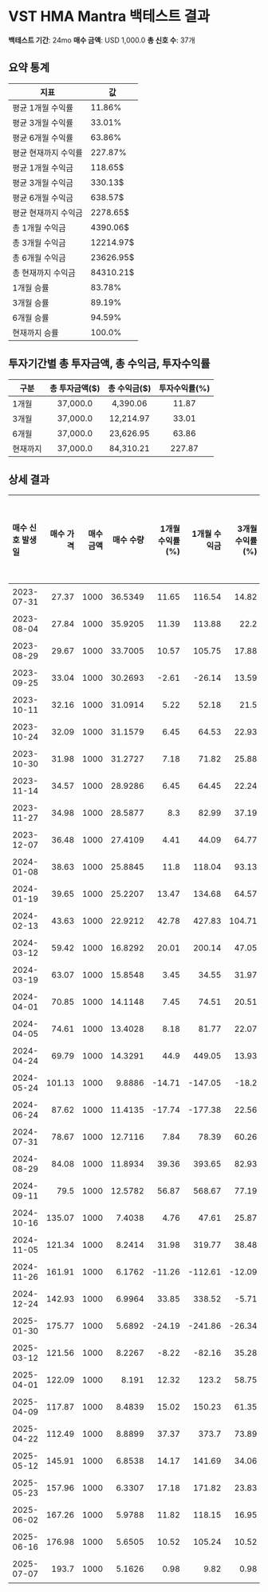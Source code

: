 # VST HMA Mantra 백테스트 결과

**백테스트 기간**: 24mo
**매수 금액**: USD 1,000.0
**총 신호 수**: 37개

## 요약 통계

| 지표 | 값 |
|------|----|
| 평균 1개월 수익률 | 11.86% |
| 평균 3개월 수익률 | 33.01% |
| 평균 6개월 수익률 | 63.86% |
| 평균 현재까지 수익률 | 227.87% |
| 평균 1개월 수익금 | 118.65$ |
| 평균 3개월 수익금 | 330.13$ |
| 평균 6개월 수익금 | 638.57$ |
| 평균 현재까지 수익금 | 2278.65$ |
| 총 1개월 수익금 | 4390.06$ |
| 총 3개월 수익금 | 12214.97$ |
| 총 6개월 수익금 | 23626.95$ |
| 총 현재까지 수익금 | 84310.21$ |
| 1개월 승률 | 83.78% |
| 3개월 승률 | 89.19% |
| 6개월 승률 | 94.59% |
| 현재까지 승률 | 100.0% |

## 투자기간별 총 투자금액, 총 수익금, 투자수익률

| 구분 | 총 투자금액($) | 총 수익금($) | 투자수익률(%) |
|------|:-------------:|:------------:|:-------------:|
| 1개월 | 37,000.0 | 4,390.06 | 11.87 |
| 3개월 | 37,000.0 | 12,214.97 | 33.01 |
| 6개월 | 37,000.0 | 23,626.95 | 63.86 |
| 현재까지 | 37,000.0 | 84,310.21 | 227.87 |

## 상세 결과

| 매수 신호 발생일   |   매수 가격 |   매수 금액 |   매수 수량 |   1개월 수익률(%) |   1개월 수익금 |   3개월 수익률(%) |   3개월 수익금 |   6개월 수익률(%) |   6개월 수익금 |   현재까지 수익률(%) |   현재까지 수익금 |   벤치마크 1개월(%) |   벤치마크 3개월(%) |   벤치마크 6개월(%) | 신호 타당성 평가   |
|:------------|--------:|--------:|--------:|-------------:|----------:|-------------:|----------:|-------------:|----------:|--------------:|-----------:|--------------:|--------------:|--------------:|:------------|
| 2023-07-31  |   27.37 |    1000 | 36.5349 |        11.65 |    116.54 |        14.82 |    148.19 |        47.06 |    470.6  |        614.63 |    6146.27 |         -1.61 |        -10.28 |          6.58 | 우수          |
| 2023-08-04  |   27.84 |    1000 | 35.9205 |        11.39 |    113.88 |        22.2  |    221.95 |        45.47 |    454.74 |        602.61 |    6026.09 |          0.84 |         -3.58 |          8.21 | 우수          |
| 2023-08-29  |   29.67 |    1000 | 33.7005 |        10.57 |    105.75 |        17.88 |    178.85 |        61.73 |    617.3  |        559.19 |    5591.86 |         -4.4  |          1.17 |         13.14 | 우수          |
| 2023-09-25  |   33.04 |    1000 | 30.2693 |        -2.61 |    -26.14 |        13.59 |    135.94 |       107.14 |   1071.36 |        492.07 |    4920.71 |         -3.47 |          9.62 |         20.67 | 우수          |
| 2023-10-11  |   32.16 |    1000 | 31.0914 |         5.22 |     52.18 |        21.5  |    214.97 |       129.17 |   1291.75 |        508.15 |    5081.51 |          0.87 |          8.67 |         18.86 | 우수          |
| 2023-10-24  |   32.09 |    1000 | 31.1579 |         6.45 |     64.53 |        22.93 |    229.26 |       102.63 |   1026.31 |        509.45 |    5094.52 |          7.27 |         14.19 |         16.94 | 우수          |
| 2023-10-30  |   31.98 |    1000 | 31.2727 |         7.18 |     71.82 |        25.88 |    258.79 |       125.18 |   1251.84 |        511.7  |    5116.98 |          9.21 |         17.38 |         22.39 | 우수          |
| 2023-11-14  |   34.57 |    1000 | 28.9286 |         6.45 |     64.45 |        22.24 |    222.4  |       167.67 |   1676.73 |        465.85 |    4658.47 |          4.98 |         11.7  |         16.17 | 우수          |
| 2023-11-27  |   34.98 |    1000 | 28.5877 |         8.3  |     82.99 |        37.19 |    371.94 |       189.1  |   1890.96 |        459.18 |    4591.79 |          5.08 |         11.83 |         16.58 | 우수          |
| 2023-12-07  |   36.48 |    1000 | 27.4109 |         4.41 |     44.09 |        64.77 |    647.71 |       143.12 |   1431.23 |        436.16 |    4361.61 |          2.43 |         11.32 |         15.39 | 우수          |
| 2024-01-08  |   38.63 |    1000 | 25.8845 |        11.8  |    118.04 |        93.13 |    931.28 |       129.69 |   1296.93 |        406.3  |    4063.04 |          4.86 |          9.25 |         16.87 | 우수          |
| 2024-01-19  |   39.65 |    1000 | 25.2207 |        13.47 |    134.68 |        64.57 |    645.69 |        90.84 |    908.44 |        393.32 |    3933.2  |          3.42 |          3.54 |         15.46 | 우수          |
| 2024-02-13  |   43.63 |    1000 | 22.9212 |        42.78 |    427.83 |       104.71 |   1047.09 |        79    |    789.97 |        348.34 |    3483.41 |          3.98 |          5.42 |          7.89 | 우수          |
| 2024-03-12  |   59.42 |    1000 | 16.8292 |        20.01 |    200.14 |        47.05 |    470.51 |        23.17 |    231.67 |        229.18 |    2291.81 |          0.46 |          3.58 |          4.51 | 우수          |
| 2024-03-19  |   63.07 |    1000 | 15.8548 |         3.45 |     34.55 |        31.97 |    319.72 |        34.69 |    346.93 |        210.12 |    2101.22 |         -3.23 |          5.69 |          8.64 | 우수          |
| 2024-04-01  |   70.85 |    1000 | 14.1148 |         7.45 |     74.51 |        20.51 |    205.14 |        65.39 |    653.95 |        176.09 |    1760.87 |         -4.3  |          4.13 |          9.43 | 우수          |
| 2024-04-05  |   74.61 |    1000 | 13.4028 |         8.18 |     81.77 |        22.07 |    220.74 |        67.26 |    672.57 |        162.16 |    1621.6  |         -1.47 |          6.39 |          9.71 | 우수          |
| 2024-04-24  |   69.79 |    1000 | 14.3291 |        44.9  |    449.05 |        13.93 |    139.34 |        85.96 |    859.63 |        180.28 |    1802.79 |          4.6  |          9.55 |         15.43 | 우수          |
| 2024-05-24  |  101.13 |    1000 |  9.8886 |       -14.71 |   -147.05 |       -18.2  |   -182.01 |        52.2  |    522.04 |         93.42 |     934.23 |          3.01 |          5.01 |         11.54 | 우수          |
| 2024-06-24  |   87.62 |    1000 | 11.4135 |       -17.74 |   -177.38 |        22.56 |    225.62 |        59.25 |    592.54 |        123.25 |    1232.49 |         -0.38 |          4.67 |          8.87 | 우수          |
| 2024-07-31  |   78.67 |    1000 | 12.7116 |         7.84 |     78.39 |        60.26 |    602.64 |        73.73 |    737.3  |        148.64 |    1486.4  |          2.28 |          5.62 |          8.87 | 우수          |
| 2024-08-29  |   84.08 |    1000 | 11.8934 |        39.36 |    393.65 |        82.93 |    829.31 |        63.54 |    635.43 |        132.64 |    1326.36 |          2.61 |          7.27 |          6.5  | 우수          |
| 2024-09-11  |   79.5  |    1000 | 12.5782 |        56.87 |    568.67 |        77.19 |    771.88 |        36.05 |    360.53 |        146.03 |    1460.31 |          4.7  |          8.66 |          1.09 | 우수          |
| 2024-10-16  |  135.07 |    1000 |  7.4038 |         4.76 |     47.61 |        25.87 |    258.65 |       -16.67 |   -166.72 |         44.82 |     448.19 |          0.48 |          0.01 |         -7.47 | 불량          |
| 2024-11-05  |  121.34 |    1000 |  8.2414 |        31.98 |    319.77 |        38.48 |    384.77 |        14.64 |    146.41 |         61.2  |     612.02 |          5.06 |          3.66 |         -1.66 | 우수          |
| 2024-11-26  |  161.91 |    1000 |  6.1762 |       -11.26 |   -112.61 |       -12.09 |   -120.92 |        -2.44 |    -24.41 |         20.81 |     208.07 |          0.27 |         -0.64 |         -3.63 | 양호          |
| 2024-12-24  |  142.93 |    1000 |  6.9964 |        33.85 |    338.52 |        -5.71 |    -57.11 |        29.5  |    295.03 |         36.85 |     368.5  |          1.3  |         -4.51 |         -1.2  | 우수          |
| 2025-01-30  |  175.77 |    1000 |  5.6892 |       -24.19 |   -241.86 |       -26.34 |   -263.45 |        11.28 |    112.81 |         11.28 |     112.81 |         -1.92 |         -8.27 |          3.22 | 우수          |
| 2025-03-12  |  121.56 |    1000 |  8.2267 |        -8.22 |    -82.16 |        35.28 |    352.81 |        60.91 |    609.15 |         60.91 |     609.15 |         -4.21 |          7.85 |         11.91 | 우수          |
| 2025-04-01  |  122.09 |    1000 |  8.191  |        12.32 |    123.2  |        58.75 |    587.5  |        60.22 |    602.17 |         60.22 |     602.17 |         -0.51 |         10.15 |         11.24 | 우수          |
| 2025-04-09  |  117.87 |    1000 |  8.4839 |        15.02 |    150.23 |        61.35 |    613.47 |        65.95 |    659.46 |         65.95 |     659.46 |          3.72 |         14.09 |         14.83 | 우수          |
| 2025-04-22  |  112.49 |    1000 |  8.8899 |        37.37 |    373.7  |        73.89 |    738.87 |        73.89 |    738.87 |         73.89 |     738.87 |         10.48 |         18.51 |         18.51 | 우수          |
| 2025-05-12  |  145.91 |    1000 |  6.8538 |        14.17 |    141.69 |        34.06 |    340.61 |        34.06 |    340.61 |         34.06 |     340.61 |          3.05 |          7.22 |          7.22 | 우수          |
| 2025-05-23  |  157.96 |    1000 |  6.3307 |        17.18 |    171.82 |        23.83 |    238.3  |        23.83 |    238.3  |         23.83 |     238.3  |          2.84 |          7.99 |          7.99 | 우수          |
| 2025-06-02  |  167.26 |    1000 |  5.9788 |        11.82 |    118.15 |        16.95 |    169.46 |        16.95 |    169.46 |         16.95 |     169.46 |          4.91 |          5.57 |          5.57 | 우수          |
| 2025-06-16  |  176.98 |    1000 |  5.6505 |        10.52 |    105.24 |        10.52 |    105.24 |        10.52 |    105.24 |         10.52 |     105.24 |          3.87 |          3.87 |          3.87 | 우수          |
| 2025-07-07  |  193.7  |    1000 |  5.1626 |         0.98 |      9.82 |         0.98 |      9.82 |         0.98 |      9.82 |          0.98 |       9.82 |          0.58 |          0.58 |          0.58 | 양호          |
